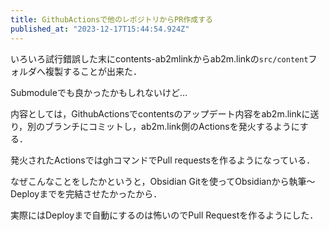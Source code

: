 ```yaml
---
title: GithubActionsで他のレポジトリからPR作成する
published_at: "2023-12-17T15:44:54.924Z"
---
```

いろいろ試行錯誤した末にcontents-ab2mlinkからab2m.linkの`src/content`フォルダへ複製することが出来た．

Submoduleでも良かったかもしれないけど...

内容としては，GithubActionsでcontentsのアップデート内容をab2m.linkに送り，別のブランチにコミットし，ab2m.link側のActionsを発火するようにする．

発火されたActionsではghコマンドでPull requestsを作るようになっている．

なぜこんなことをしたかというと，Obsidian Gitを使ってObsidianから執筆～Deployまでを完結させたかったから．

実際にはDeployまで自動にするのは怖いのでPull Requestを作るようにした．
